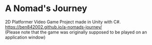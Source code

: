 # A Nomad's Journey
2D Platformer Video Game Project made in Unity with C#.  
https://ben842002.github.io/a-nomads-journey/  
(Please note that the game was originally supposed to be played on an application window)
